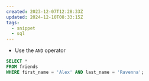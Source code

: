 ```yaml
---
created: 2023-12-07T12:28:33Z
updated: 2024-12-10T08:33:15Z
tags:
  - snippet
  - sql
---
```

- Use the `AND` operator
```sql
SELECT *
FROM friends
WHERE first_name = 'Alex' AND last_name = 'Ravenna';
```